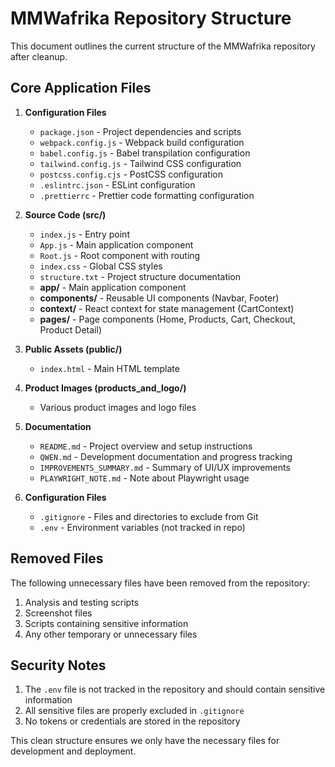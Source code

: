 # MMWafrika Repository Structure

This document outlines the current structure of the MMWafrika repository after cleanup.

## Core Application Files

1. **Configuration Files**
   - `package.json` - Project dependencies and scripts
   - `webpack.config.js` - Webpack build configuration
   - `babel.config.js` - Babel transpilation configuration
   - `tailwind.config.js` - Tailwind CSS configuration
   - `postcss.config.cjs` - PostCSS configuration
   - `.eslintrc.json` - ESLint configuration
   - `.prettierrc` - Prettier code formatting configuration

2. **Source Code (src/)**
   - `index.js` - Entry point
   - `App.js` - Main application component
   - `Root.js` - Root component with routing
   - `index.css` - Global CSS styles
   - `structure.txt` - Project structure documentation
   - **app/** - Main application component
   - **components/** - Reusable UI components (Navbar, Footer)
   - **context/** - React context for state management (CartContext)
   - **pages/** - Page components (Home, Products, Cart, Checkout, Product Detail)

3. **Public Assets (public/)**
   - `index.html` - Main HTML template

4. **Product Images (products_and_logo/)**
   - Various product images and logo files

5. **Documentation**
   - `README.md` - Project overview and setup instructions
   - `QWEN.md` - Development documentation and progress tracking
   - `IMPROVEMENTS_SUMMARY.md` - Summary of UI/UX improvements
   - `PLAYWRIGHT_NOTE.md` - Note about Playwright usage

6. **Configuration Files**
   - `.gitignore` - Files and directories to exclude from Git
   - `.env` - Environment variables (not tracked in repo)

## Removed Files

The following unnecessary files have been removed from the repository:

1. Analysis and testing scripts
2. Screenshot files
3. Scripts containing sensitive information
4. Any other temporary or unnecessary files

## Security Notes

1. The `.env` file is not tracked in the repository and should contain sensitive information
2. All sensitive files are properly excluded in `.gitignore`
3. No tokens or credentials are stored in the repository

This clean structure ensures we only have the necessary files for development and deployment.